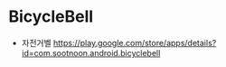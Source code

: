 # BicycleBell

- 자전거벨 https://play.google.com/store/apps/details?id=com.sootnoon.android.bicyclebell
